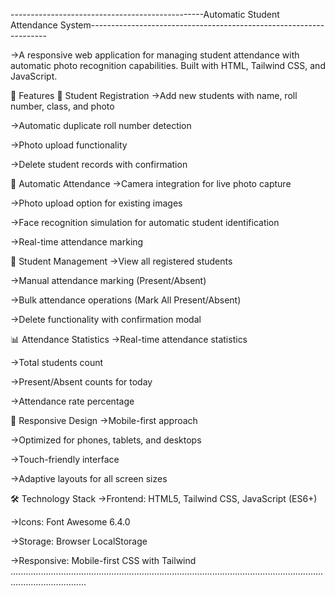 ------------------------------------------------Automatic Student Attendance System-------------------------------------------------------------------

->A responsive web application for managing student attendance with automatic photo recognition capabilities. Built with HTML, Tailwind CSS, and JavaScript.

🚀 Features
📝 Student Registration
->Add new students with name, roll number, class, and photo

->Automatic duplicate roll number detection

->Photo upload functionality

->Delete student records with confirmation

📸 Automatic Attendance
->Camera integration for live photo capture

->Photo upload option for existing images

->Face recognition simulation for automatic student identification

->Real-time attendance marking

👥 Student Management
->View all registered students

->Manual attendance marking (Present/Absent)

->Bulk attendance operations (Mark All Present/Absent)

->Delete functionality with confirmation modal

📊 Attendance Statistics
->Real-time attendance statistics

->Total students count

->Present/Absent counts for today

->Attendance rate percentage

📱 Responsive Design
->Mobile-first approach

->Optimized for phones, tablets, and desktops

->Touch-friendly interface

->Adaptive layouts for all screen sizes

🛠️ Technology Stack
->Frontend: HTML5, Tailwind CSS, JavaScript (ES6+)

->Icons: Font Awesome 6.4.0

->Storage: Browser LocalStorage

->Responsive: Mobile-first CSS with Tailwind
..........................................................................................................................................................

